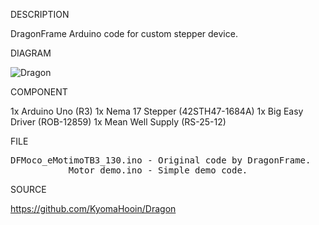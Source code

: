 
DESCRIPTION

DragonFrame Arduino code for custom stepper device.

DIAGRAM

![Dragon](https://github.com/KyomaHooin/Dragon/raw/master/dragon_screen.png "diagram")

COMPONENT

1x Arduino Uno (R3)
1x Nema 17 Stepper (42STH47-1684A)
1x Big Easy Driver (ROB-12859)
1x Mean Well Supply (RS-25-12)

FILE
<pre>
DFMoco_eMotimoTB3_130.ino - Original code by DragonFrame.
           Motor_demo.ino - Simple demo code.
</pre>
SOURCE

https://github.com/KyomaHooin/Dragon

